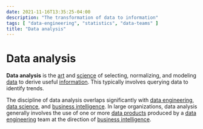 ```yaml
---
date: 2021-11-16T13:35:25-04:00
description: "The transformation of data to information"
tags: [ "data-engineering", "statistics", "data-teams" ]
title: "Data analysis"
---
```


# Data analysis

**Data analysis** is the [art](art.md) and [science](science.md) of selecting, normalizing, and modeling [data](data.md) to derive useful [information](information.md). This typically involves querying data to identify trends.

The discipline of data analysis overlaps significantly with [data engineering](data-engineering.md), [data science](data-science.md), and [business intelligence](business-intelligence.md). In large organizations, data analysis generally involves the use of one or more [data products](data-products.md) produced by a [data engineering](data-engineering.md) team at the direction of [business intelligence](business-intelligence.md).
